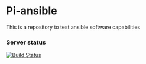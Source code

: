 # Pi-ansible
This is a repository to test ansible software capabilities

### Server status
[![Build Status](https://jenkins.campeoltoni.fr/buildStatus/icon?job=Pi-Ansible)](https://jenkins.campeoltoni.fr/job/Pi-Ansible/)
